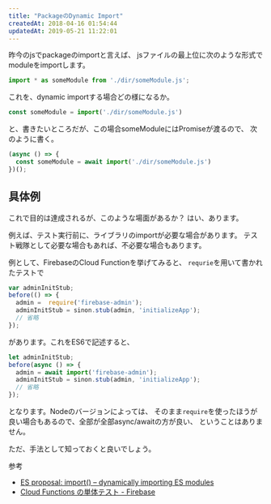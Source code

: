 ```yaml
---
title: "PackageのDynamic Import"
createdAt: 2018-04-16 01:54:44
updatedAt: 2019-05-21 11:22:01
---
```


昨今のjsでpackageのimportと言えば、
jsファイルの最上位に次のような形式でmoduleをimportします。

```js
import * as someModule from './dir/someModule.js';
```

これを、dynamic importする場合どの様になるか。


```js
const someModule = import('./dir/someModule.js')
```

と、書きたいところだが、この場合someModuleにはPromiseが渡るので、
次のように書く。

```js
(async () => {
  const someModule = await import('./dir/someModule.js')
})();
```

## 具体例

これで目的は達成されるが、このような場面があるか？
はい、あります。

例えば、テスト実行前に、ライブラリのimportが必要な場合があります。
テスト戦隊として必要な場合もあれば、不必要な場合もあります。

例として、FirebaseのCloud Functionを挙げてみると、
`requrie`を用いて書かれたテストで

```js
var adminInitStub;
before(() => {
  admin =  require('firebase-admin');
  adminInitStub = sinon.stub(admin, 'initializeApp');
  // 省略
});
```

があります。これをES6で記述すると、

```js
let adminInitStub;
before(async () => {
  admin = await import('firebase-admin');
  adminInitStub = sinon.stub(admin, 'initializeApp');
  // 省略
});
```

となります。Nodeのバージョンによっては、
そのまま`require`を使ったほうが良い場合もあるので、全部が全部async/awaitの方が良い、
ということはありません。

ただ、手法として知っておくと良いでしょう。


参考

- [ES proposal: import() – dynamically importing ES modules](http://2ality.com/2017/01/import-operator.html)
- [Cloud Functions の単体テスト - Firebase](https://firebase.google.com/docs/functions/unit-testing?hl=ja)
